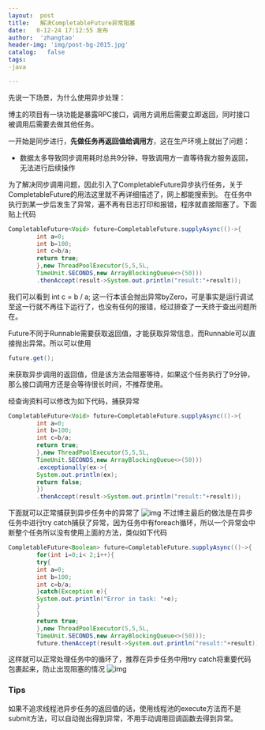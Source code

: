 ```yaml
---
layout:  post
title:   解决CompletableFuture异常阻塞
date:   0-12-24 17:12:55 发布
author:  'zhangtao'
header-img: 'img/post-bg-2015.jpg'
catalog:   false
tags:
-java

---
```




先说一下场景，为什么使用异步处理：

博主的项目有一块功能是暴露RPC接口，调用方调用后需要立即返回，同时接口被调用后需要去做其他任务。

一开始是同步进行，**先做任务再返回值给调用方**，这在生产环境上就出了问题：

- 数据太多导致同步调用耗时总共9分钟，导致调用方一直等待我方服务返回，无法进行后续操作

为了解决同步调用问题，因此引入了CompletableFuture异步执行任务，关于CompletableFuture的用法这里就不再详细描述了，网上都能搜索到。
在任务中执行到某一步后发生了异常，遍不再有日志打印和报错，程序就直接阻塞了。下面贴上代码

```java
CompletableFuture<Void> future=CompletableFuture.supplyAsync(()->{
        int a=0;
        int b=100;
        int c=b/a;
        return true;
        },new ThreadPoolExecutor(5,5,5L,
        TimeUnit.SECONDS,new ArrayBlockingQueue<>(50)))
        .thenAccept(result->System.out.println("result:"+result));
```

我们可以看到 int c = b / a; 这一行本该会抛出异常byZero，可是事实是运行调试至这一行就不再往下运行了，也没有任何的报错，经过排查了一天终于查出问题所在。

Future不同于Runnable需要获取返回值，才能获取异常信息，而Runnable可以直接抛出异常。所以可以使用

```java
future.get();
```

来获取异步调用的返回值，但是该方法会阻塞等待，如果这个任务执行了9分钟，那么接口调用方还是会等待很长时间，不推荐使用。

经查询资料可以修改为如下代码，捕获异常

```java
CompletableFuture<Void> future=CompletableFuture.supplyAsync(()->{
        int a=0;
        int b=100;
        int c=b/a;
        return true;
        },new ThreadPoolExecutor(5,5,5L,
        TimeUnit.SECONDS,new ArrayBlockingQueue<>(50)))
        .exceptionally(ex->{
        System.out.println(ex);
        return false;
        })
        .thenAccept(result->System.out.println("result:"+result));
```

下面就可以正常捕获到异步任务中的异常了 ![img](https://img-blog.csdnimg.cn/20201224170008438.png) 不过博主最后的做法是在异步任务中进行try
catch捕获了异常，因为任务中有foreach循环，所以一个异常会中断整个任务所以没有使用上面的方法，类似如下代码

```java
CompletableFuture<Boolean> future=CompletableFuture.supplyAsync(()->{
        for(int i=0;i< 2;i++){
        try{
        int a=0;
        int b=100;
        int c=b/a;
        }catch(Exception e){
        System.out.println("Error in task: "+e);
        }
        }
        return true;
        },new ThreadPoolExecutor(5,5,5L,
        TimeUnit.SECONDS,new ArrayBlockingQueue<>(50)));
        future.thenAccept(result->System.out.println("result:"+result));
```

这样就可以正常处理任务中的循环了，推荐在异步任务中用try catch将重要代码包裹起来，防止出现阻塞的情况 ![img](https://img-blog.csdnimg.cn/20201224171010803.png)

### Tips

如果不追求线程池异步任务的返回值的话，使用线程池的execute方法而不是submit方法，可以自动抛出得到异常，不用手动调用回调函数去得到异常。

